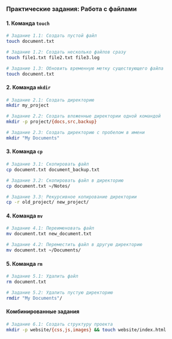 
### **Практические задания: Работа с файлами**

#### **1. Команда `touch`**
```bash
# Задание 1.1: Создать пустой файл
touch document.txt

# Задание 1.2: Создать несколько файлов сразу
touch file1.txt file2.txt file3.log

# Задание 1.3: Обновить временную метку существующего файла
touch document.txt
```

#### **2. Команда `mkdir`**
```bash
# Задание 2.1: Создать директорию
mkdir my_project

# Задание 2.2: Создать вложенные директории одной командой
mkdir -p project/{docs,src,backup}

# Задание 2.3: Создать директорию с пробелом в имени
mkdir "My Documents"
```

#### **3. Команда `cp`**
```bash
# Задание 3.1: Скопировать файл
cp document.txt document_backup.txt

# Задание 3.2: Скопировать файл в директорию
cp document.txt ~/Notes/

# Задание 3.3: Рекурсивное копирование директории
cp -r old_project/ new_project/
```

#### **4. Команда `mv`**
```bash
# Задание 4.1: Переименовать файл
mv document.txt new_document.txt

# Задание 4.2: Переместить файл в другую директорию
mv document.txt ~/Documents/
```

#### **5. Команда `rm`**
```bash
# Задание 5.1: Удалить файл
rm document.txt

# Задание 5.2: Удалить пустую директорию
rmdir "My Documents"/
```

#### **Комбинированные задания**
```bash
# Задание 6.1: Создать структуру проекта
mkdir -p website/{css,js,images} && touch website/index.html
```
